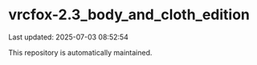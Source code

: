 # vrcfox-2.3_body_and_cloth_edition

Last updated: 2025-07-03 08:52:54

This repository is automatically maintained.
